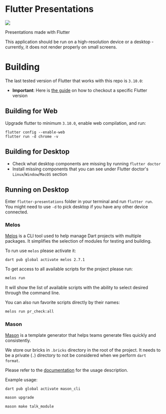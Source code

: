# Flutter Presentations

[![](https://github.com/tomaszpolanski/flutter-presentations/workflows/Analyze/badge.svg)](https://github.com/tomaszpolanski/fast_flutter_driver/actions?query=workflow%3A%22Analyze%22)

Presentations made with Flutter

This application should be run on a high-resolution device or a desktop - currently, it does not render properly on
small screens.

# Building

The last tested version of Flutter that works with this repo is `3.10.0`:

* **Important**: Here
  is [the guide](https://tomek-polanski.medium.com/running-flutter-desktop-on-stable-channel-c2ee38157e7b) on how to
  checkout a specific Flutter version

## Building for Web

Upgrade flutter to minimum `3.10.0`, enable web compilation, and run:

```
flutter config --enable-web
flutter run -d chrome -v
```

## Building for Desktop

* Check what desktop components are missing by running `flutter doctor`
* Install missing components that you can see under Flutter doctor's  `Linux`/`Window`/`MacOS` section

## Running on Desktop

Enter `flutter-presentations` folder in your terminal and run `flutter run`.
You might need to use `-d` to pick desktop if you have any other device connected.

### Melos

[Melos](https://melos.invertase.dev/) is a CLI tool used to help manage Dart projects with multiple packages.
It simplifies the selection of modules for testing and building.

To run use `melos` please activate it:

```bash
dart pub global activate melos 2.7.1
```

To get access to all available scripts for the project please run:

```bash
melos run
```

It will show the list of available scripts with the ability to select desired through the command line.

You can also run favorite scripts directly by their names:

```bash
melos run pr_check:all
```

### Mason

[Mason](https://pub.dev/packages/mason_cli) is a template generator that helps teams generate files quickly and
consistently.

We store our bricks in `.bricks` directory in the root of the project.
It needs to be a private (`.`) directory to not be considered when we perform `dart format`.

Please refer to the [documentation](https://pub.dev/packages/mason_cli) for the usage description.

Example usage:

```bash
dart pub global activate mason_cli

mason upgrade

mason make talk_module
```
